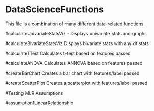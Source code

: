 # DataScienceFunctions
This file is a combination of many different data-related functions.

#calculateUnivariateStatsViz -
Displays univariate stats and graphs

#calculateBivariateStatsViz
Displays bivariate stats with any df stats

#calculateTTest
Calculates t-test based on features passed

#calculateANOVA
Calculates ANNOVA based on features passed

#createBarChart
Creates a bar chart with features/label passed

#createScatterPlot
Creates a scatterplot with features/label passed

#Testing MLR Assumptions

#assumption1LinearRelationship
